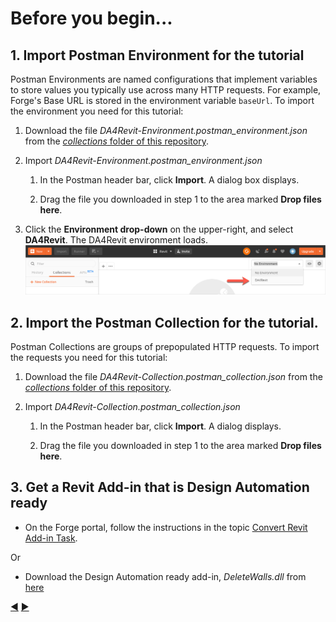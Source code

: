 # Before you begin...

## 1. Import Postman Environment for the tutorial

Postman Environments are named configurations that implement variables to store values you typically use across many HTTP requests. For example, Forge's Base URL is stored in the environment variable `baseUrl`. To import the environment you need for this tutorial:

1. Download the file *DA4Revit-Environment.postman_environment.json* from the [*collections* folder of this repository](../collections).

2. Import *DA4Revit-Environment.postman_environment.json*

    1. In the Postman header bar, click **Import**. A dialog box displays.

    2. Drag the file you downloaded in step 1 to the area marked **Drop files here**.

3. Click the **Environment drop-down** on the upper-right, and select **DA4Revit**. The DA4Revit environment loads.
   ![Postman Environment drop-down](../images/postman_environment_dropdown.png "Postman Environment drop-down")

## 2. Import the Postman Collection for the tutorial.

Postman Collections are groups of prepopulated HTTP requests. To import the requests you need for this tutorial:

1. Download the file *DA4Revit-Collection.postman_collection.json* from the [*collections* folder of this repository](../collections).

2. Import *DA4Revit-Collection.postman_collection.json*

    1. In the Postman header bar, click **Import**. A dialog displays.

    2. Drag the file you downloaded in step 1 to the area marked **Drop files here**.

## 3. Get a Revit Add-in that is Design Automation ready 

- On the Forge portal, follow the instructions in the topic [Convert Revit Add-in Task](https://dev.forge.autodesk.com/en/docs/design-automation/v3/tutorials/revit-edit/step1-convert-addin/?sha=6120_10).

Or

- Download the Design Automation ready add-in, *DeleteWalls.dll* from [here](/en/docs/design-automation/v3/tutorial_data/DeleteWalls-dll.zip)


[:arrow_backward:](../readme.md)  [:arrow_forward:](task-2.md)

